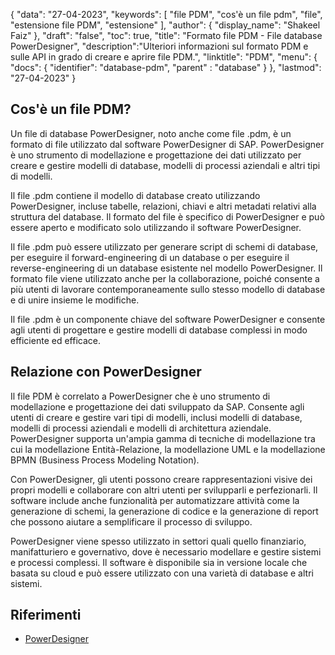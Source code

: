 {
"data": "27-04-2023",
  "keywords": [
"file PDM",
"cos'è un file pdm",
"file",
"estensione file PDM",
"estensione"
],
  "author": {
"display_name": "Shakeel Faiz"
},
"draft": "false",
"toc": true,
"title": "Formato file PDM - File database PowerDesigner",
  "description":"Ulteriori informazioni sul formato PDM e sulle API in grado di creare e aprire file PDM.",
"linktitle": "PDM",
  "menu": {
    "docs": {
      "identifier": "database-pdm",
"parent" : "database"
}
},
"lastmod": "27-04-2023"
}

## Cos'è un file PDM?

Un file di database PowerDesigner, noto anche come file .pdm, è un formato di file utilizzato dal software PowerDesigner di SAP. PowerDesigner è uno strumento di modellazione e progettazione dei dati utilizzato per creare e gestire modelli di database, modelli di processi aziendali e altri tipi di modelli.

Il file .pdm contiene il modello di database creato utilizzando PowerDesigner, incluse tabelle, relazioni, chiavi e altri metadati relativi alla struttura del database. Il formato del file è specifico di PowerDesigner e può essere aperto e modificato solo utilizzando il software PowerDesigner.

Il file .pdm può essere utilizzato per generare script di schemi di database, per eseguire il forward-engineering di un database o per eseguire il reverse-engineering di un database esistente nel modello PowerDesigner. Il formato file viene utilizzato anche per la collaborazione, poiché consente a più utenti di lavorare contemporaneamente sullo stesso modello di database e di unire insieme le modifiche.

Il file .pdm è un componente chiave del software PowerDesigner e consente agli utenti di progettare e gestire modelli di database complessi in modo efficiente ed efficace.

## Relazione con PowerDesigner

Il file PDM è correlato a PowerDesigner che è uno strumento di modellazione e progettazione dei dati sviluppato da SAP. Consente agli utenti di creare e gestire vari tipi di modelli, inclusi modelli di database, modelli di processi aziendali e modelli di architettura aziendale. PowerDesigner supporta un'ampia gamma di tecniche di modellazione tra cui la modellazione Entità-Relazione, la modellazione UML e la modellazione BPMN (Business Process Modeling Notation).

Con PowerDesigner, gli utenti possono creare rappresentazioni visive dei propri modelli e collaborare con altri utenti per svilupparli e perfezionarli. Il software include anche funzionalità per automatizzare attività come la generazione di schemi, la generazione di codice e la generazione di report che possono aiutare a semplificare il processo di sviluppo.

PowerDesigner viene spesso utilizzato in settori quali quello finanziario, manifatturiero e governativo, dove è necessario modellare e gestire sistemi e processi complessi. Il software è disponibile sia in versione locale che basata su cloud e può essere utilizzato con una varietà di database e altri sistemi.

## Riferimenti
* [PowerDesigner](https://en.wikipedia.org/wiki/PowerDesigner)

